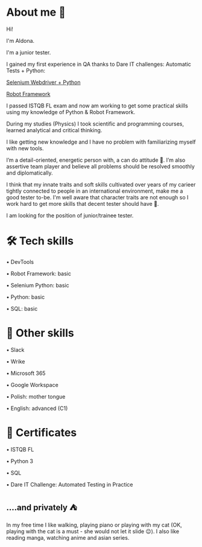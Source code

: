 # About me 👋
Hi! 

I'm Aldona.

I'm a junior tester.

I gained my first experience in QA thanks to Dare IT challenges: Automatic  Tests + Python:

<a href = "https://github.com/AldonaPiet/challenge_portfolio_aldona"> Selenium Webdriver + Python </a>

<a href = "https://github.com/AldonaPiet/challengerobotframework"> Robot Framework </a>

I passed ISTQB FL exam and now am working to get some practical skills using my knowledge of Python & Robot Framework.

During my studies (Physics) I took scientific and programming courses, learned analytical and critical thinking. 

I like getting new knowledge and I have no problem with familiarizing myself with new tools.

I’m a detail-oriented, energetic person with, a can do attitude 💪. I’m also assertive team player and believe all problems should be resolved smoothly and diplomatically.

I think that my innate traits and soft skills cultivated over years of my carieer tightly connected to people in an international environment, make me a good tester to-be.
I'm well aware that character traits are not enough so I work hard to get more skills that decent tester should have 🙂.


I am looking for the position of junior/trainee tester.

# 🛠️ Tech skills

•	DevTools

•	Robot Framework: basic

•	Selenium Python: basic

•	Python: basic

•	SQL: basic

# 🔨 Other skills

•	Slack

•	Wrike

•	Microsoft 365

•	Google Workspace

•	Polish: mother tongue

•	English: advanced (C1)

# 🥇 Certificates
•	ISTQB FL

•	Python 3

•	SQL

•	Dare IT Challenge: Automated Testing in Practice

## ....and privately ⛺
In my free time I like walking, playing piano or playing with my cat (OK, playing with the cat is a must - she would not let it slide 😉). I also like reading manga, watching anime and asian series. 



<!---
- 👋 Hi, I’m @AldonaPiet
- 👀 I’m interested in ...
- 🌱 I’m currently learning ...
- 💞️ I’m looking to collaborate on ...
- 📫 How to reach me ...

AldonaPiet/AldonaPiet is a ✨ special ✨ repository because its `README.md` (this file) appears on your GitHub profile.
You can click the Preview link to take a look at your changes.
--->
